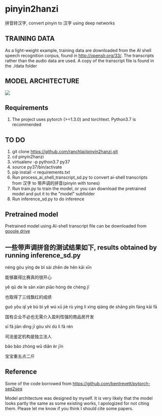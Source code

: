 # pinyin2hanzi
拼音转汉字,  convert pinyin to 汉字 using deep networks


##  TRAINING DATA
As a light-weight example, training data are downloaded from the AI shell speech recognition corpus, 
found in http://openslr.org/33/. The transcripts rather than the audio data are used. A copy of the transcript file is found in the ./data folder

## MODEL ARCHITECTURE

![](./doc/model.png)

## Requirements

1. The project uses pytorch (>=1.3.0) and torchtext. Python3.7 is recommended




## TO DO

1. git clone https://github.com/ranchlai/pinyin2hanzi.git
2. cd pinyin2hanzi
3. virtualenv -p python3.7 py37
4. source py37/bin/activate
5. pip install -r requirements.txt
6. Run process_ai_shell_transcript_sd.py to convert ai-shell transcripts from 汉字 to 带声调的拼音(pinyin with tones)
7. Run train.py to train the model, or you can download the pretrained model and put it to the "model" subfolder
7. Run inference_sd.py to do inference


##  Pretrained model

Pretrained model using AI-shell transcript file can be downloaded from 
[gooole drive](https://drive.google.com/open?id=186jnywHwnxqXDBxrbFRpIF7dFAWcwEx_)




##  一些带声调拼音的测试结果如下, results obtained by running inference_sd.py


néng gòu yíng de bǐ sài zhēn de hěn kāi xīn

能够赢得比赛真的很开心

yě qǔ de le sān xiàn piāo hóng de chéng jī

也取得了三线飘红的成绩

guó yǒu qǐ yè bù bì yě wú xū jiè rù yíng lì xìng qiáng de shāng pǐn fáng kāi fā

国有企业不必也无需介入盈利性强的商品房开发

sī fǎ jiàn dìng jī gòu shì dú lì fǎ rén

司法鉴定机构是独立法人

bǎo bǎo zhòng wǔ diǎn èr jīn

宝宝重五点二斤

## Reference


Some of the code borrowed from https://github.com/bentrevett/pytorch-seq2seq

Model architecture was designed by myself. It is very likely that the model looks partly the same as some existing works, I apologized for not citing them. Please let me know if you think I should cite some papers.

